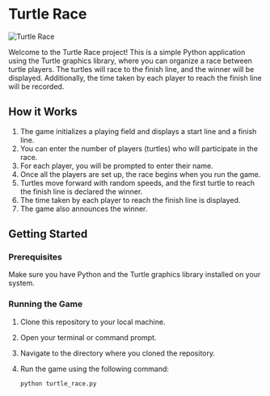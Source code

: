 # Turtle Race

![Turtle Race](turtle_race.png)

Welcome to the Turtle Race project! This is a simple Python application using the Turtle graphics library, where you can organize a race between turtle players. The turtles will race to the finish line, and the winner will be displayed. Additionally, the time taken by each player to reach the finish line will be recorded.

## How it Works

1. The game initializes a playing field and displays a start line and a finish line.
2. You can enter the number of players (turtles) who will participate in the race.
3. For each player, you will be prompted to enter their name.
4. Once all the players are set up, the race begins when you run the game.
5. Turtles move forward with random speeds, and the first turtle to reach the finish line is declared the winner.
6. The time taken by each player to reach the finish line is displayed.
7. The game also announces the winner.

## Getting Started

### Prerequisites

Make sure you have Python and the Turtle graphics library installed on your system.

### Running the Game

1. Clone this repository to your local machine.

2. Open your terminal or command prompt.

3. Navigate to the directory where you cloned the repository.

4. Run the game using the following command:

   ```bash
   python turtle_race.py

